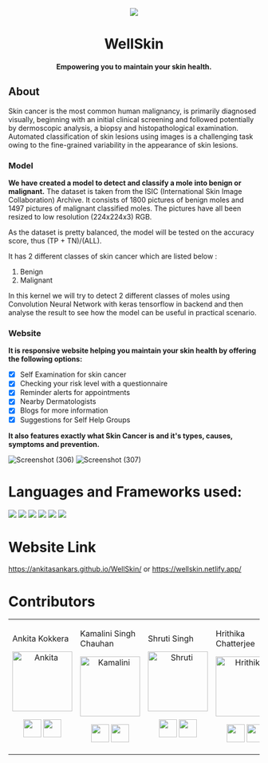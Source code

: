 <p align="center">
  <img src="https://user-images.githubusercontent.com/64346030/104805975-014a0200-57fa-11eb-8fea-cb7e1dc46558.jpg" />
</p>
<h1 align="center">WellSkin</h1> 
<h4 align="center">Empowering you to maintain your skin health.</h4>

## About
Skin cancer is the most common human malignancy, is primarily diagnosed visually, beginning with an initial clinical screening and followed potentially by dermoscopic analysis, a biopsy and histopathological examination. 
Automated classification of skin lesions using images is a challenging task owing to the fine-grained variability in the appearance of skin lesions.

### Model

**We have created a model to detect and classify a mole into benign or malignant.**
The dataset is taken from the ISIC (International Skin Image Collaboration) Archive.
It consists of 1800 pictures of benign moles and 1497 pictures of malignant classified moles. The pictures have all been resized to low resolution (224x224x3) RGB. 

As the dataset is pretty balanced, the model will be tested on the accuracy score, thus (TP + TN)/(ALL).

It has 2 different classes of skin cancer which are listed below :
1. Benign
2. Malignant

In this kernel we will try to detect 2 different classes of moles using Convolution Neural Network with keras tensorflow in backend and then analyse the result to see how the model can be useful in practical scenario.

### Website

**It is responsive website helping you maintain your skin health by offering the following options:**

- [x] Self Examination for skin cancer
- [x] Checking your risk level with a questionnaire
- [x] Reminder alerts for appointments
- [x] Nearby Dermatologists
- [x] Blogs for more information
- [x] Suggestions for Self Help Groups

**It also features exactly what Skin Cancer is and it's types, causes, symptoms and prevention.**

![Screenshot (306)](https://user-images.githubusercontent.com/64346030/103871388-01a81600-50f3-11eb-8b52-58646424ead0.png)
![Screenshot (307)](https://user-images.githubusercontent.com/64346030/103871379-ff45bc00-50f2-11eb-885f-ccbbb5dd58e2.png)


# Languages and Frameworks used:

 <div>
 <img src="https://img.shields.io/badge/javascript%20-%23323330.svg?&style=for-the-badge&logo=javascript&logoColor=%23F7DF1E"/>
 <img src="https://img.shields.io/badge/html5%20-%23E34F26.svg?&style=for-the-badge&logo=html5&logoColor=white"/>
 <img src="https://img.shields.io/badge/css3%20-%231572B6.svg?&style=for-the-badge&logo=css3&logoColor=white"/>
 <img src="https://img.shields.io/badge/git%20-%23F05033.svg?&style=for-the-badge&logo=git&logoColor=white"/>
 <img src="https://img.shields.io/badge/Jupyter%20-%23F37626.svg?&style=for-the-badge&logo=Jupyter&logoColor=white" />
 <img src="https://img.shields.io/badge/Keras%20-%23D00000.svg?&style=for-the-badge&logo=Keras&logoColor=white"/>
 </div>

# Website Link

https://ankitasankars.github.io/WellSkin/
or
https://wellskin.netlify.app/

# Contributors

<table>
  <tr>
<td widht:25%>

Ankita Kokkera

<p align="center">
<img src = "https://user-images.githubusercontent.com/64346030/104832029-07041e00-58b4-11eb-872d-2b7f04a291cb.jpeg"  height="120" alt="Ankita">
</p>
<p align="center">
<a href = "https://github.com/ankitasankars"><img src = "http://www.iconninja.com/files/241/825/211/round-collaboration-social-github-code-circle-network-icon.svg" width="36" height = "36"/></a>
<a href = "https://www.linkedin.com/in/ankita-k-4b943611a/">
<img src = "http://www.iconninja.com/files/863/607/751/network-linkedin-social-connection-circular-circle-media-icon.svg" width="36" height="36"/>
</a>
</p>
</td>
      
  
<td widht:25%>

Kamalini Singh Chauhan 

<p align="center">
<img src = "https://user-images.githubusercontent.com/64346030/104948603-93f9c500-59e3-11eb-88f3-0b330d9b6d08.jpeg"  height="120" alt="Kamalini">
</p>
<p align="center">
<a href = "https://github.com/kamalini-hub"><img src = "http://www.iconninja.com/files/241/825/211/round-collaboration-social-github-code-circle-network-icon.svg" width="36" height = "36"/></a>
<a href = "https://www.linkedin.com/in/kamalini-singh-chauhan-62266a18b/">
<img src = "http://www.iconninja.com/files/863/607/751/network-linkedin-social-connection-circular-circle-media-icon.svg" width="36" height="36"/>
</a>
</p>
</td>

<td widht:25%>

Shruti Singh

<p align="center">
<img src = ""  height="120" alt="Shruti">
</p>
<p align="center">
<a href = "https://github.com/shruti110"><img src = "http://www.iconninja.com/files/241/825/211/round-collaboration-social-github-code-circle-network-icon.svg" width="36" height = "36"/></a>
<a href = "https://www.linkedin.com/mwlite/in/shruti-s-4b3141103">
<img src = "http://www.iconninja.com/files/863/607/751/network-linkedin-social-connection-circular-circle-media-icon.svg" width="36" height="36"/>
</a>
</p>
</td>
  
<td widht:25%>

Hrithika Chatterjee

<p align="center">
<img src = "https://user-images.githubusercontent.com/68853402/104929225-9cdd9d00-59c9-11eb-9032-69d2485d8d38.jpeg"  height="120" alt="Hrithika">
</p>
<p align="center">
<a href = "https://github.com/Hrithika-Chatterjee?tab=repositories"><img src = "http://www.iconninja.com/files/241/825/211/round-collaboration-social-github-code-circle-network-icon.svg" width="36" height = "36"/></a>
<a href = "https://www.linkedin.com/in/hrithika-chatterjee-93609919b/">
<img src = "http://www.iconninja.com/files/863/607/751/network-linkedin-social-connection-circular-circle-media-icon.svg" width="36" height="36"/>
</a>
</p>
</td>




